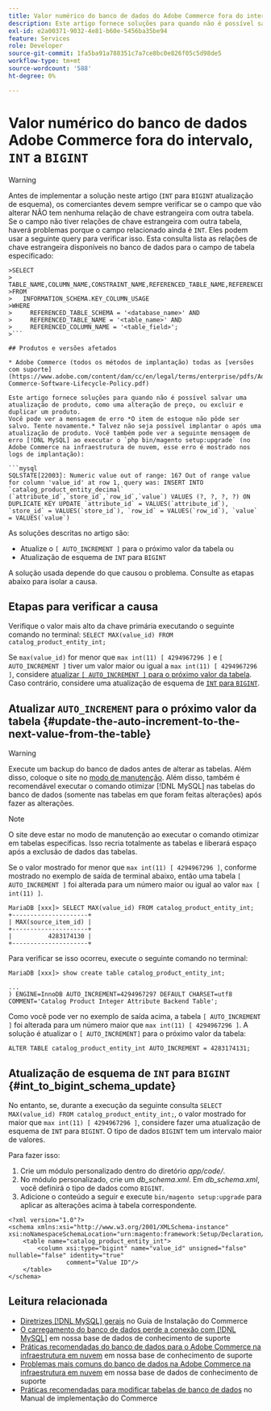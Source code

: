 ```yaml
---
title: Valor numérico do banco de dados do Adobe Commerce fora do intervalo, "INT" para "BIGINT"
description: Este artigo fornece soluções para quando não é possível salvar uma atualização de produto, como uma alteração de preço, ou excluir e duplicar um produto.
exl-id: e2a00371-9032-4e81-b60e-5456ba35be94
feature: Services
role: Developer
source-git-commit: 1fa5ba91a788351c7a7ce8bc0e826f05c5d98de5
workflow-type: tm+mt
source-wordcount: '588'
ht-degree: 0%

---
```


# Valor numérico do banco de dados Adobe Commerce fora do intervalo, `INT` a `BIGINT`

>[!WARNING]
>
>Antes de implementar a solução neste artigo (`INT` para `BIGINT` atualização de esquema), os comerciantes devem sempre verificar se o campo que vão alterar NÃO tem nenhuma relação de chave estrangeira com outra tabela. Se o campo não tiver relações de chave estrangeira com outra tabela, haverá problemas porque o campo relacionado ainda é `INT`. Eles podem usar a seguinte query para verificar isso. Esta consulta lista as relações de chave estrangeira disponíveis no banco de dados para o campo de tabela especificado:
>
```mysql
>SELECT 
>     TABLE_NAME,COLUMN_NAME,CONSTRAINT_NAME,REFERENCED_TABLE_NAME,REFERENCED_COLUMN_NAME
>FROM
>   INFORMATION_SCHEMA.KEY_COLUMN_USAGE
>WHERE
>     REFERENCED_TABLE_SCHEMA = '<database_name>' AND
>     REFERENCED_TABLE_NAME = '<table_name>' AND
>     REFERENCED_COLUMN_NAME = '<table_field>';
>```

## Produtos e versões afetados

* Adobe Commerce (todos os métodos de implantação) todas as [versões com suporte](https://www.adobe.com/content/dam/cc/en/legal/terms/enterprise/pdfs/Adobe-Commerce-Software-Lifecycle-Policy.pdf)

Este artigo fornece soluções para quando não é possível salvar uma atualização de produto, como uma alteração de preço, ou excluir e duplicar um produto.
Você pode ver a mensagem de erro *O item de estoque não pôde ser salvo. Tente novamente.* Talvez não seja possível implantar o após uma atualização de produto. Você também pode ver a seguinte mensagem de erro [!DNL MySQL] ao executar o `php bin/magento setup:upgrade` (no Adobe Commerce na infraestrutura de nuvem, esse erro é mostrado nos logs de implantação):

```mysql
SQLSTATE[22003]: Numeric value out of range: 167 Out of range value for column 'value_id' at row 1, query was: INSERT INTO `catalog_product_entity_decimal` (`attribute_id`,`store_id`,`row_id`,`value`) VALUES (?, ?, ?, ?) ON DUPLICATE KEY UPDATE `attribute_id` = VALUES(`attribute_id`), `store_id` = VALUES(`store_id`), `row_id` = VALUES(`row_id`), `value` = VALUES(`value`)
```

As soluções descritas no artigo são:
* Atualize o `[ AUTO_INCREMENT ]` para o próximo valor da tabela ou
* Atualização de esquema de `INT` para `BIGINT`

A solução usada depende do que causou o problema. Consulte as etapas abaixo para isolar a causa.

## Etapas para verificar a causa


Verifique o valor mais alto da chave primária executando o seguinte comando no terminal: `SELECT MAX(value_id) FROM catalog_product_entity_int;`

Se `max(value_id)` for menor que `max int(11) [ 4294967296 ]` e `[ AUTO_INCREMENT ]` tiver um valor maior ou igual a `max int(11) [ 4294967296 ]`, considere [atualizar `[ AUTO_INCREMENT ]` para o próximo valor da tabela](#update-the-auto-increment-to-the-next-value-from-the-table). Caso contrário, considere uma atualização de esquema de [`INT` para `BIGINT`](#int_to_bigint_schema_update).

## Atualizar `AUTO_INCREMENT` para o próximo valor da tabela {#update-the-auto-increment-to-the-next-value-from-the-table}

>[!WARNING]
>
>Execute um backup do banco de dados antes de alterar as tabelas. Além disso, coloque o site no [modo de manutenção](https://experienceleague.adobe.com/docs/commerce-operations/configuration-guide/setup/application-modes.html#maintenance-mode). Além disso, também é recomendável executar o comando otimizar [!DNL MySQL] nas tabelas do banco de dados (somente nas tabelas em que foram feitas alterações) após fazer as alterações.

>[!NOTE]
>
>O site deve estar no modo de manutenção ao executar o comando otimizar em tabelas específicas. Isso recria totalmente as tabelas e liberará espaço após a exclusão de dados das tabelas.

Se o valor mostrado for menor que `max int(11) [ 4294967296 ]`, conforme mostrado no exemplo de saída de terminal abaixo, então uma tabela `[ AUTO_INCREMENT ]` foi alterada para um número maior ou igual ao valor `max [ int(11) ]`.

```mariadb
MariaDB [xxx]> SELECT MAX(value_id) FROM catalog_product_entity_int;
+---------------------+
| MAX(source_item_id) |
+---------------------+
|          4283174130 |
+---------------------+
```

Para verificar se isso ocorreu, execute o seguinte comando no terminal:

```
MariaDB [xxx]> show create table catalog_product_entity_int;

...
) ENGINE=InnoDB AUTO_INCREMENT=4294967297 DEFAULT CHARSET=utf8 COMMENT='Catalog Product Integer Attribute Backend Table';
```

Como você pode ver no exemplo de saída acima, a tabela `[ AUTO_INCREMENT ]` foi alterada para um número maior que `max int(11) [ 4294967296 ]`. A solução é atualizar o `[ AUTO_INCREMENT]` para o próximo valor da tabela:

```
ALTER TABLE catalog_product_entity_int AUTO_INCREMENT = 4283174131;
```

## Atualização de esquema de `INT` para `BIGINT` {#int_to_bigint_schema_update}

No entanto, se, durante a execução da seguinte consulta `SELECT MAX(value_id) FROM catalog_product_entity_int;`, o valor mostrado for maior que `max int(11) [ 4294967296 ]`, considere fazer uma atualização de esquema de `INT` para `BIGINT`. O tipo de dados `BIGINT` tem um intervalo maior de valores.

Para fazer isso:

1. Crie um módulo personalizado dentro do diretório *app/code/*.
1. No módulo personalizado, crie um *db_schema.xml*. Em *db_schema.xml*, você definirá o tipo de dados como `BIGINT`.
1. Adicione o conteúdo a seguir e execute `bin/magento setup:upgrade` para aplicar as alterações acima à tabela correspondente.

```
<?xml version="1.0"?>
<schema xmlns:xsi="http://www.w3.org/2001/XMLSchema-instance" xsi:noNamespaceSchemaLocation="urn:magento:framework:Setup/Declaration/Schema/etc/schema.xsd">
    <table name="catalog_product_entity_int">
        <column xsi:type="bigint" name="value_id" unsigned="false" nullable="false" identity="true"
                comment="Value ID"/>
    </table>
</schema>
```


## Leitura relacionada

* [Diretrizes [!DNL MySQL] gerais](https://experienceleague.adobe.com/docs/commerce-operations/installation-guide/prerequisites/database-server/mysql.html) no Guia de Instalação do Commerce
* [O carregamento do banco de dados perde a conexão com [!DNL MySQL]](https://experienceleague.adobe.com/docs/commerce-knowledge-base/kb/troubleshooting/database/database-upload-loses-connection-to-mysql.html) em nossa base de dados de conhecimento de suporte
* [Práticas recomendadas do banco de dados para o Adobe Commerce na infraestrutura em nuvem](https://experienceleague.adobe.com/docs/commerce-knowledge-base/kb/best-practices/database/database-best-practices-for-magento-commerce-cloud.html) em nossa base de conhecimento de suporte
* [Problemas mais comuns do banco de dados na Adobe Commerce na infraestrutura em nuvem](https://experienceleague.adobe.com/docs/commerce-knowledge-base/kb/best-practices/database/most-common-database-issues-in-magento-commerce-cloud.html) em nossa base de dados de conhecimento de suporte
* [Práticas recomendadas para modificar tabelas de banco de dados](https://experienceleague.adobe.com/en/docs/commerce-operations/implementation-playbook/best-practices/development/modifying-core-and-third-party-tables#why-adobe-recommends-avoiding-modifications) no Manual de implementação do Commerce
